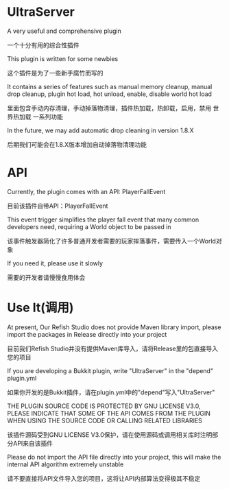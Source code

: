 # UltraServer
A very useful and comprehensive plugin

一个十分有用的综合性插件

This plugin is written for some newbies

这个插件是为了一些新手腐竹而写的

It contains a series of features such as manual memory cleanup, manual drop cleanup, plugin hot load, hot unload, enable, disable world hot load

里面包含手动内存清理，手动掉落物清理，插件热加载，热卸载，启用，禁用 世界热加载 一系列功能

In the future, we may add automatic drop cleaning in version 1.8.X

后期我们可能会在1.8.X版本增加自动掉落物清理功能

# API
Currently, the plugin comes with an API: PlayerFallEvent

目前该插件自带API：PlayerFallEvent

This event trigger simplifies the player fall event that many common developers need, requiring a World object to be passed in

该事件触发器简化了许多普通开发者需要的玩家摔落事件，需要传入一个World对象

If you need it, please use it slowly

需要的开发者请慢慢食用体会

# Use It(调用)
At present, Our Refish Studio does not provide Maven library import, please import the packages in Release directly into your project

目前我们Refish Studio并没有提供Maven库导入，请将Release里的包直接导入您的项目

If you are developing a Bukkit plugin, write "UltraServer" in the "depend" plugin.yml

如果你开发的是Bukkit插件，请在plugin.yml中的"depend"写入"UltraServer"

THE PLUGIN SOURCE CODE IS PROTECTED BY GNU LICENSE V3.0, PLEASE INDICATE THAT SOME OF THE API COMES FROM THE PLUGIN WHEN USING THE SOURCE CODE OR CALLING RELATED LIBRARIES

该插件源码受到GNU LICENSE V3.0保护，请在使用源码或调用相关库时注明部分API来自该插件

Please do not import the API file directly into your project, this will make the internal API algorithm extremely unstable

请不要直接将API文件导入您的项目，这将让API内部算法变得极其不稳定
